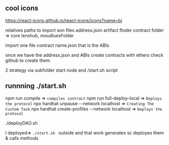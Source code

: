 ## cool icons

https://react-icons.github.io/react-icons/icons?name=bi

relatives paths to import son files
address.json
artifact floder contract folder => core lenshub, moudluesFolder


import one file contract name.json that is the ABIs

once we have the address.json and ABIs create contracts with ethers check github to create them

2 strategy
via subfolder
start node and /start.sh script

## runnning ./start.sh

npm run compile => `compiles contract`
npm run full-deploy-local => `Deploys the protocol`
npx hardhat unpause --network localhost => `Creating The Custom Task`
npx hardhat create-profiles --network localhost => `Deploys the protocol`

./deployDAO.sh


I deployed=> `./start.sh ` outside and that work
generates sc deployes them & calls methods
